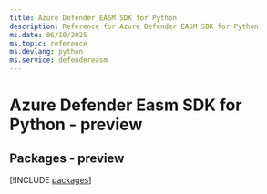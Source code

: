 ```yaml
---
title: Azure Defender EASM SDK for Python
description: Reference for Azure Defender EASM SDK for Python
ms.date: 06/10/2025
ms.topic: reference
ms.devlang: python
ms.service: defendereasm
---
```

# Azure Defender Easm SDK for Python - preview
## Packages - preview
[!INCLUDE [packages](defender-easm-index.md)]
